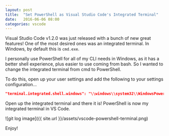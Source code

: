 ```yaml
---
layout: post
title:  "Set PowerShell as Visual Studio Code's Integrated Terminal"
date:   2016-06-06 08:00
categories: vscode 
---
```

Visual Studio Code v1.2.0 was just released with a bunch of new great features!  One of the most desired ones was an integrated terminal.  In Windows, by default this is `cmd.exe`.

I personally use PowerShell for all of my CLI needs in Windows, as it has a better shell experience, plus easier to use coming from bash.  So I wanted to change the integrated terminal from cmd to PowerShell.

To do this, open up your user settings and add the following to your settings configuration...

```json
"terminal.integrated.shell.windows": "\\windows\\system32\\WindowsPowerShell\\v1.0\\powershell.exe"
```

Open up the integrated terminal and there it is!  PowerShell is now my integrated terminal in VS Code.

![git log image]({{ site.url }}/assets/vscode-powershell-terminal.png)

Enjoy!
